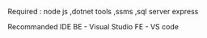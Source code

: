 Required :
node js 
,dotnet tools
,ssms
,sql server express

Recommanded IDE
BE - Visual Studio
FE - VS code
